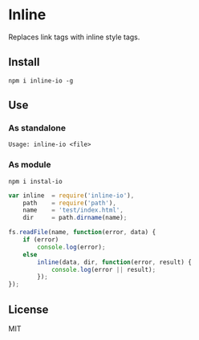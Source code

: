 # Inline

Replaces link tags with inline style tags.

## Install

```
npm i inline-io -g
```

## Use

### As standalone

```
Usage: inline-io <file>
```

### As module

```
npm i instal-io
```

```js
var inline  = require('inline-io'),
    path    = require('path'),
    name    = 'test/index.html',
    dir     = path.dirname(name);

fs.readFile(name, function(error, data) {
    if (error)
        console.log(error);
    else
        inline(data, dir, function(error, result) {
            console.log(error || result);
        });
});
```

## License

MIT
